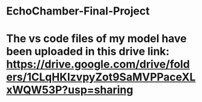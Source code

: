 # EchoChamber-Final-Project
# The vs code files of my model have been uploaded in this drive link: https://drive.google.com/drive/folders/1CLqHKIzvpyZot9SaMVPPaceXLxWQW53P?usp=sharing
